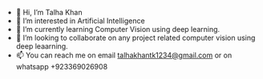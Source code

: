 - 👋 Hi, I’m Talha Khan
- 👀 I’m interested in Artificial Intelligence
- 🌱 I’m currently learning Computer Vision using deep learning.
- 💞️ I’m looking to collaborate on any project related computer vision using deep leaarning.
- 📫 You can reach me on email talhakhantk1234@gmail.com or on whatsapp +923369026908

<!---
talhakhan1992/talhakhan1992 is a ✨ special ✨ repository because its `README.md` (this file) appears on your GitHub profile.
You can click the Preview link to take a look at your changes.
--->
